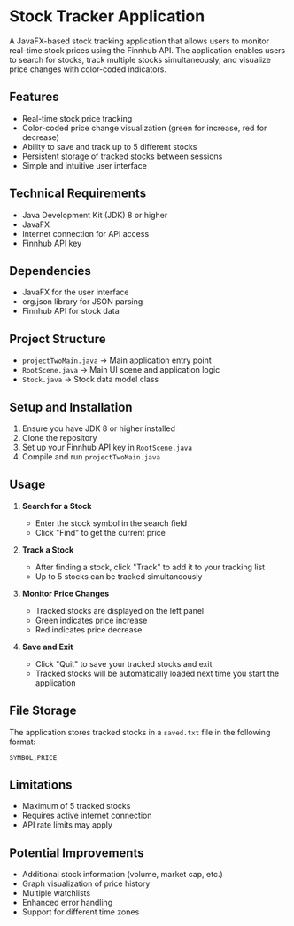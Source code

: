 # Stock Tracker Application

A JavaFX-based stock tracking application that allows users to monitor real-time stock prices using the Finnhub API. The application enables users to search for stocks, track multiple stocks simultaneously, and visualize price changes with color-coded indicators.


## Features

- Real-time stock price tracking
- Color-coded price change visualization (green for increase, red for decrease)
- Ability to save and track up to 5 different stocks
- Persistent storage of tracked stocks between sessions
- Simple and intuitive user interface


## Technical Requirements

- Java Development Kit (JDK) 8 or higher
- JavaFX
- Internet connection for API access
- Finnhub API key


## Dependencies

- JavaFX for the user interface
- org.json library for JSON parsing
- Finnhub API for stock data


## Project Structure

- `projectTwoMain.java` → Main application entry point
- `RootScene.java` → Main UI scene and application logic
- `Stock.java` → Stock data model class


## Setup and Installation

1. Ensure you have JDK 8 or higher installed
2. Clone the repository
3. Set up your Finnhub API key in `RootScene.java`
4. Compile and run `projectTwoMain.java`


## Usage

1. **Search for a Stock**
   - Enter the stock symbol in the search field
   - Click "Find" to get the current price

2. **Track a Stock**
   - After finding a stock, click "Track" to add it to your tracking list
   - Up to 5 stocks can be tracked simultaneously

3. **Monitor Price Changes**
   - Tracked stocks are displayed on the left panel
   - Green indicates price increase
   - Red indicates price decrease

4. **Save and Exit**
   - Click "Quit" to save your tracked stocks and exit
   - Tracked stocks will be automatically loaded next time you start the application


## File Storage

The application stores tracked stocks in a `saved.txt` file in the following format:
```
SYMBOL,PRICE
```


## Limitations

- Maximum of 5 tracked stocks
- Requires active internet connection
- API rate limits may apply


## Potential Improvements

- Additional stock information (volume, market cap, etc.)
- Graph visualization of price history
- Multiple watchlists
- Enhanced error handling
- Support for different time zones

